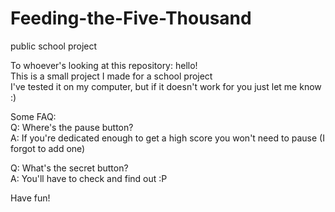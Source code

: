 # Feeding-the-Five-Thousand
public school project  

To whoever's looking at this repository: hello!  
This is a small project I made for a school project  
I've tested it on my computer, but if it doesn't work for you just let me know :)  

Some FAQ:  
Q: Where's the pause button?  
A: If you're dedicated enough to get a high score you won't need to pause (I forgot to add one)  

Q: What's the secret button?  
A: You'll have to check and find out :P  


Have fun!
